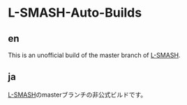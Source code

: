 # L-SMASH-Auto-Builds

## en
This is an unofficial build of the master branch of [L-SMASH](https://github.com/l-smash/l-smash).

## ja
[L-SMASH](https://github.com/l-smash/l-smash)のmasterブランチの非公式ビルドです。